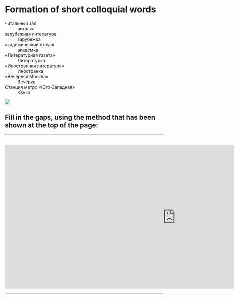 <h1> Formation of short colloquial words </h1>

<p>
  <dl>
  <dt>читальный зал</dt> 
  <dd>читалка </dd>
  <dt>зарубежная литература </dt>
  <dd>зарубежка </dd>
  <dt>академический отпуск </dt> 
  <dd>академка</dd>
  <dt>«Литературная газета»</dt>
  <dd>Литературка </dd>
  <dt>«Иностранная литература»</dt> 
  <dd>Иностранка</dd>
  <dt>«Вечерняя Москва»</dt> 
  <dd>Вечёрка </dd>
  <dt>Станция метро «Юго-Западная»</dt> 
  <dd>Южка</dd>
    </dl>
</p>

<a href="https://static.themoscowtimes.com/image/article_1360/1f/e55d723d98084fcc8dff04f25f1a81a2.jpg" title="View Full Size">
<img
src="https://static.themoscowtimes.com/image/article_1360/1f/e55d723d98084fcc8dff04f25f1a81a2.jpg">
</a>

<h2> Fill in the gaps, using the method that has been shown at the top of the page: </h2>

<hr>
<br>

<iframe src="https://galena.h5p.com/content/1290897064933759147" width="1090" height="459" frameborder="0" allowfullscreen="allowfullscreen"></iframe><script src="https://h5p.org/sites/all/modules/h5p/library/js/h5p-resizer.js" charset="UTF-8"></script>


<br>
<hr>

